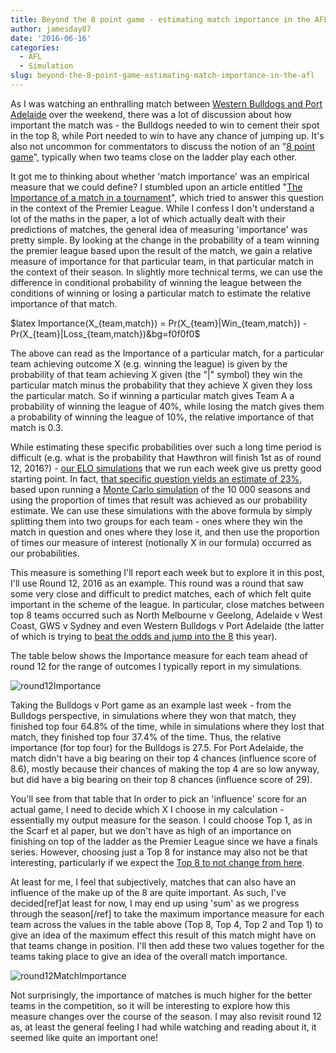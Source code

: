 ```yaml
---
title: Beyond the 8 point game - estimating match importance in the AFL
author: jamesday87
date: '2016-06-16'
categories:
  - AFL
  - Simulation
slug: beyond-the-8-point-game-estimating-match-importance-in-the-afl
---
```


As I was watching an enthralling match between [Western Bulldogs and Port Adelaide](http://www.afl.com.au/match-centre/2016/12/port-v-wb) over the weekend, there was a lot of discussion about how important the match was - the Bulldogs needed to win to cement their spot in the top 8, while Port needed to win to have any chance of jumping up. It's also not uncommon for commentators to discuss the notion of an "[8 point game](http://www.adelaidenow.com.au/sport/afl/teams/adelaide/afl-2016-adelaide-crows-come-from-behind-to-beat-west-coast-by-29-points-at-subiaco-oval/news-story/41fc1204f40f383306830f9133f0ee41?nk=1408436fc4ec653adf780a0bfbb05cb3-1466055655)", typically when two teams close on the ladder play each other.

It got me to thinking about whether 'match importance' was an empirical measure that we could define? I stumbled upon an article entitled "[The Importance of a match in a tournament](http://dl.acm.org/citation.cfm?id=1323912)", which tried to answer this question in the context of the Premier League. While I confess I don't understand a lot of the maths in the paper, a lot of which actually dealt with their predictions of matches, the general idea of measuring 'importance' was pretty simple. By looking at the change in the probability of a team winning the premier league based upon the result of the match, we gain a relative measure of importance for that particular team, in that particular match in the context of their season. In slightly more technical terms, we can use the difference in conditional probability of winning the league between the conditions of winning or losing a particular match to estimate the relative importance of that match.

$latex Importance(X_{team,match}) = Pr(X_{team}|Win_{team,match}) - Pr(X_{team}|Loss_{team,match})&bg=f0f0f0$

The above can read as the Importance of a particular match, for a particular team achieving outcome X (e.g. winning the league) is given by the probability of that team achieving X given (the "|" symbol) they win the particular match minus the probability that they achieve X given they loss the particular match. So if winning a particular match gives Team A a probability of winning the league of 40%, while losing the match gives them a probability of winning the league of 10%, the relative importance of that match is 0.3.

While estimating these specific probabilities over such a long time period is difficult (e.g. what is the probability that Hawthron will finish 1st as of round 12, 2016?) - [our ELO simulations](http://plussixoneblog.com/2016/05/23/my-elo-rating-system-explained/) that we run each week give us pretty good starting point. In fact, [that specific question yields an estimate of 23%](http://plussixoneblog.com/2016/06/14/round-12-results/), based upon running a [Monte Carlo simulation](https://en.wikipedia.org/wiki/Monte_Carlo_method) of the 10 000 seasons and using the proportion of times that result was achieved as our probability estimate. We can use these simulations with the above formula by simply splitting them into two groups for each team - ones where they win the match in question and ones where they lose it, and then use the proportion of times our measure of interest (notionally X in our formula) occurred as our probabilities.

This measure is something I'll report each week but to explore it in this post, I'll use Round 12, 2016 as an example. This round was a round that saw some very close and difficult to predict matches, each of which felt quite important in the scheme of the league. In particular, close matches between top 8 teams occurred such as North Melbourne v Geelong, Adelaide v West Coast, GWS v Sydney and even Western Bulldogs v Port Adelaide (the latter of which is trying to [beat the odds and jump into the 8](http://plussixoneblog.com/2016/05/05/the-round-7-rule/) this year).

The table below shows the Importance measure for each team ahead of round 12 for the range of outcomes I typically report in my simulations.

![round12Importance](http://plussixoneblog.com/wp-content/uploads/2016/06/round12Importance.gif)

Taking the Bulldogs v Port game as an example last week - from the Bulldogs perspective, in simulations where they won that match, they finished top four 64.8% of the time, while in simulations where they lost that match, they finished top four 37.4% of the time. Thus, the relative importance (for top four) for the Bulldogs is 27.5. For Port Adelaide, the match didn't have a big bearing on their top 4 chances (influence score of 8.6), mostly because their chances of making the top 4 are so low anyway, but did have a big bearing on their top 8 chances (influence score of 29).

You'll see from that table that In order to pick an 'influence' score for an actual game, I need to decide which X I choose in my calculation - essentially my output measure for the season. I could choose Top 1, as in the Scarf et al paper, but we don't have as high of an importance on finishing on top of the ladder as the Premier League since we have a finals series. However, choosing just a Top 8 for instance may also not be that interesting, particularly if we expect the [Top 8 to not change from here](http://plussixoneblog.com/2016/05/05/the-round-7-rule/).

At least for me, I feel that subjectively, matches that can also have an influence of the make up of the 8 are quite important. As such, I've decided[ref]at least for now, I may end up using 'sum' as we progress through the season[/ref] to take the maximum importance measure for each team across the values in the table above (Top 8, Top 4, Top 2 and Top 1) to give an idea of the maximum effect this result of this match might have on that teams change in position. I'll then add these two values together for the teams taking place to give an idea of the overall match importance.

![round12MatchImportance](http://plussixoneblog.com/wp-content/uploads/2016/06/round12MatchImportance.gif)

Not surprisingly, the importance of matches is much higher for the better teams in the competition, so it will be interesting to explore how this measure changes over the course of the season. I may also revisit round 12 as, at least the general feeling I had while watching and reading about it, it seemed like quite an important one!

